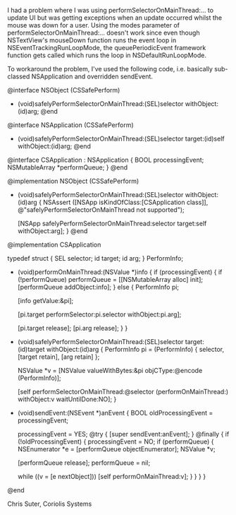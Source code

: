 I had a problem where I was using performSelectorOnMainThread:... to update UI but was getting exceptions when an update occurred whilst the mouse was down for a user. Using the modes parameter of performSelectorOnMainThread:... doesn't work since even though NSTextView's mouseDown function runs the event loop in NSEventTrackingRunLoopMode, the queuePeriodicEvent framework function gets called which runs the loop in NSDefaultRunLoopMode.

To workaround the problem, I've used the following code, i.e. basically sub-classed NSApplication and overridden sendEvent.

    
@interface NSObject (CSSafePerform)
- (void)safelyPerformSelectorOnMainThread:(SEL)selector
			       withObject:(id)arg;
@end

@interface NSApplication (CSSafePerform)
- (void)safelyPerformSelectorOnMainThread:(SEL)selector 
				   target:(id)self
			       withObject:(id)arg;
@end

@interface CSApplication : NSApplication {
  BOOL processingEvent;
  NSMutableArray *performQueue;
}
@end

@implementation NSObject (CSSafePerform)
- (void)safelyPerformSelectorOnMainThread:(SEL)selector
			       withObject:(id)arg
{
  NSAssert ([NSApp isKindOfClass:[CSApplication class]],
	    @"safelyPerformSelectorOnMainThread not supported");
  
  [NSApp safelyPerformSelectorOnMainThread:selector 
 				    target:self
				withObject:arg];
}
@end

@implementation CSApplication

typedef struct {
  SEL selector;
  id  target;
  id  arg;
} PerformInfo;

- (void)performOnMainThread:(NSValue *)info
{
  if (processingEvent) {
    if (!performQueue)
      performQueue = [[NSMutableArray alloc] init];
    [performQueue addObject:info];
  } else {
    PerformInfo pi;
    
    [info getValue:&pi];
    
    [pi.target performSelector:pi.selector withObject:pi.arg];
    
    [pi.target release];
    [pi.arg release];
  }
}

- (void)safelyPerformSelectorOnMainThread:(SEL)selector
				   target:(id)target
			       withObject:(id)arg
{
  PerformInfo pi = (PerformInfo) { selector, 
				   [target retain], 
				   [arg retain] };
  
  NSValue *v = [NSValue valueWithBytes:&pi 
			      objCType:@encode (PerformInfo)];
  
  [self performSelectorOnMainThread:@selector (performOnMainThread:)
			 withObject:v
		      waitUntilDone:NO];
}

- (void)sendEvent:(NSEvent *)anEvent
{
  BOOL oldProcessingEvent = processingEvent;
  
  processingEvent = YES;
  @try {
    [super sendEvent:anEvent];
  } @finally {
    if (!oldProcessingEvent) {
      processingEvent = NO;
      if (performQueue) {
	NSEnumerator *e = [performQueue objectEnumerator];
	NSValue *v;
	
	[performQueue release];
	performQueue = nil;
	
	while ((v = [e nextObject]))
	  [self performOnMainThread:v];
      }
    }
  }
}

@end


Chris Suter, Coriolis Systems
